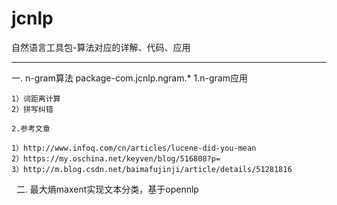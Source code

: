 # jcnlp

自然语言工具包-算法对应的详解、代码、应用

***

一. n-gram算法 package-com.jcnlp.ngram.*
  1.n-gram应用
   
    1）词距离计算
    2）拼写纠错
    
    2.参考文章 

    1）http://www.infoq.com/cn/articles/lucene-did-you-mean 
    2）https://my.oschina.net/keyven/blog/516808?p= 
    3）http://m.blog.csdn.net/baimafujinji/article/details/51281816
  
二. 最大熵maxent实现文本分类，基于opennlp
